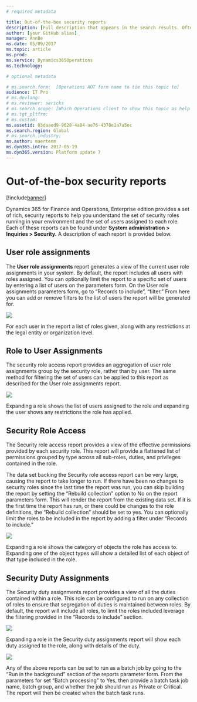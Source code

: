 ```yaml
---
# required metadata

title: Out-of-the-box security reports
description: [Full description that appears in the search results. Often the first paragraph of your topic.]
author: [your GitHub alias]
manager: AnnBe
ms.date: 05/09/2017
ms.topic: article
ms.prod: 
ms.service: Dynamics365Operations
ms.technology: 

# optional metadata

# ms.search.form:  [Operations AOT form name to tie this topic to]
audience: IT Pro
# ms.devlang: 
# ms.reviewer: sericks
# ms.search.scope: [Which Operations client to show this topic as help for, to be set by content strategist, see list here: https://microsoft.sharepoint.com/teams/DynDoc/_layouts/15/WopiFrame.aspx?sourcedoc={23419e1c-eb64-42e9-aa9b-79875b428718}&action=edit&wd=target%28Core%20Dynamics%20AX%20CP%20requirements%2Eone%7C4CC185C0%2DEFAA%2D42CD%2D94B9%2D8F2A45E7F61A%2FVersions%20list%20for%20docs%20topics%7CC14BE630%2D5151%2D49D6%2D8305%2D554B5084593C%2F%29]
# ms.tgt_pltfrm: 
# ms.custom: 
ms.assetid: 03daaed9-9628-4a84-ae76-4378e1a7a5ec
ms.search.region: Global
# ms.search.industry: 
ms.author: maertenm
ms.dyn365.intro: 2017-05-19
ms.dyn365.version: Platform update 7
---
```


# Out-of-the-box security reports

[!include[banner](../includes/banner.md)]

Dynamics 365 for Finance and Operations, Enterprise edition provides a set of rich, security reports to help you understand the set of security roles running in your environment and the set of users assigned to each role. Each of these reports can be found under **System administration \> Inquiries \> Security.** A description of each report is provided below.

User role assignments
----------------------------

The **User role assignments** report generates a view of the current user role assignments in your system. By default, the report includes all users with roles assigned. You can optionally limit the report to a specific set of users by entering a list of users on the parameters form. On the User role assignments parameters form, go to “Records to include”, “filter.” From here you can add or remove filters to the list of users the report will be generated for.

![](media/841ef8a83a7c921c5524e40b084f90e0.png)

For each user in the report a list of roles given, along with any restrictions at the legal entity or organization level.

Role to User Assignments 
-------------------------

The security role access report provides an aggregation of user role assignments group by the security role, rather than by user. The same method for filtering the set of users can be applied to this report as described for the User role assignments report.

![](media/cc339ed5f8b39f4bc9908a16f450f44d.png)

Expanding a role shows the list of users assigned to the role and expanding the user shows any restrictions the role has applied.

Security Role Access
--------------------

The Security role access report provides a view of the effective permissions provided by each security role. This report will provide a flattened list of permissions grouped by type across all sub-roles, duties, and privileges contained in the role.

The data set backing the Security role access report can be very large, causing the report to take longer to run. If there have been no changes to security roles since the last time the report was run, you can skip building the report by setting the “Rebuild collection” option to No on the report parameters form. This will render the report from the existing data set. If it is the first time the report has run, or there could be changes to the role definitions, the “Rebuild collection” should be set to yes. You can optionally limit the roles to be included in the report by adding a filter under “Records to include.”

![](media/95065a2382fb72c9d771ac6314006f4d.png)

Expanding a role shows the category of objects the role has access to. Expanding one of the object types will show a detailed list of each object of that type included in the role.

Security Duty Assignments
-------------------------

The Security duty assignments report provides a view of all the duties contained within a role. This role can be configured to run on any collection of roles to ensure that segregation of duties is maintained between roles. By default, the report will include all roles, to limit the roles included leverage the filtering provided in the “Records to include” section.

![](media/9d71783ca5d3003a6837438429e71ff9.png)

Expanding a role in the Security duty assignments report will show each duty assigned to the role, along with details of the duty.

![](media/a6142c903497381171bf6c6b27495895.png)

Any of the above reports can be set to run as a batch job by going to the “Run in the background” section of the reports parameter form. From the parameters for set “Batch processing” to Yes, then provide a batch task job name, batch group, and whether the job should run as Private or Critical. The report will then be created when the batch task runs.


